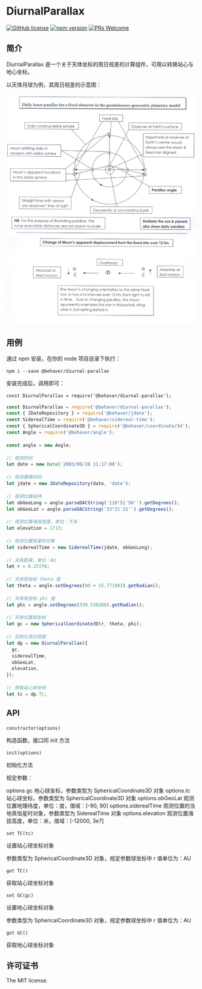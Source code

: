 # DiurnalParallax

[![GitHub license](https://img.shields.io/badge/license-MIT-brightgreen.svg)](#) [![npm version](https://img.shields.io/npm/v/react.svg?style=flat)](https://www.npmjs.com/package/@behaver/diurnal-parallax) [![PRs Welcome](https://img.shields.io/badge/PRs-welcome-brightgreen.svg)](#)

## 简介 

DiurnalParallax 是一个关于天体坐标的周日视差的计算组件，可用以转换站心与地心坐标。

以天体月球为例，其周日视差的示意图：

![周日月球视差](./doc/img/Lunaparallax.png)

## 用例

通过 npm 安装，在你的 node 项目目录下执行：

`npm i --save @behaver/diurnal-parallax`

安装完成后，调用即可：

`const DiurnalParallax = require('@behaver/diurnal-parallax');`

```js
const DiurnalParallax = require('@behaver/diurnal-parallax');
const { JDateRepository } = require('@behaver/jdate');
const SiderealTime = require('@behaver/sidereal-time');
const { SphericalCoordinate3D } = require('@behaver/coordinate/3d');
const Angle = require('@behaver/angle');

const angle = new Angle;

// 观测时间
let date = new Date('2003/08/28 11:17:00');

// 观测儒略时间
let jdate = new JDateRepository(date, 'date');

// 观测位置经纬
let obGeoLong = angle.parseDACString('116°51′50″').getDegrees();
let obGeoLat = angle.parseDACString('33°21′21″').getDegrees();

// 观测位置海拔高度，单位：千米
let elevation = 1713;

// 观测位置恒星时对象
let siderealTime = new SiderealTime(jdate, obGeoLong);

// 天体距离，单位：AU
let r = 0.37276;

// 天体球坐标 theta 值
let theta = angle.setDegrees(90 + 15.771083).getRadian();

// 天体球坐标 phi 值
let phi = angle.setDegrees(339.530208).getRadian();

// 天体位置球坐标
let gc = new SphericalCoordinate3D(r, theta, phi);

// 实例化周日视差
let dp = new DiurnalParallax({
  gc,
  siderealTime,
  obGeoLat,
  elevation,
});

// 获取站心球坐标
let tc = dp.TC;
```

## API

`constructor(options)`

构造函数，接口同 init 方法

`init(options)`

初始化方法

规定参数：

options.gc 地心球坐标，参数类型为 SphericalCoordinate3D 对象
options.tc 站心球坐标，参数类型为 SphericalCoordinate3D 对象
options.obGeoLat 观测位置地理纬度，单位：度，值域：[-90, 90]
options.siderealTime 观测位置的当地真恒星时对象，参数类型为 SiderealTime 对象
options.elevation 观测位置海拔高度，单位：米，值域：[-12000, 3e7]

`set TC(tc)`

设置站心球坐标对象

参数类型为 SphericalCoordinate3D 对象，规定参数球坐标中 r 值单位为：AU

`get TC()`

获取站心球坐标对象

`set GC(gc)`

设置地心球坐标对象

参数类型为 SphericalCoordinate3D 对象，规定参数球坐标中 r 值单位为：AU

`get GC()`

获取地心球坐标对象

## 许可证书

The MIT license.